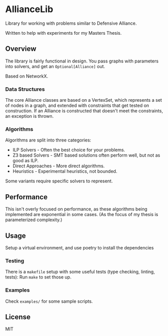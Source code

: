 # AllianceLib

Library for working with problems similar to Defensive Alliance.

Written to help with experiments for my Masters Thesis.

## Overview

The library is fairly functional in design.
You pass graphs with parameters into solvers, and get an `Optional[Alliance]`
out.

Based on NetworkX.

### Data Structures

The core Alliance classes are based on a VertexSet, which represents a set of
nodes in a graph, and extended with constraints that get tested on construction.
If an Alliance is constructed that doesn't meet the constraints, an exception is
thrown.

### Algorithms

Algorithms are split into three categories:

* ILP Solvers - Often the best choice for your problems.
* Z3 based Solvers - SMT based solutions often perform well, but not as good as
  ILP.
* Direct Approaches - More direct algorithms.
* Heuristics - Experimental heuristics, not bounded.

Some variants require specific solvers to represent.

## Performance

This isn't overly focused on performance, as these algorithms being implemented
are exponential in some cases.
(As the focus of my thesis is parameterized complexity.)

## Usage

Setup a virtual environment, and use poetry to install the dependencies

### Testing

There is a `makefile` setup with some useful tests (type checking, linting,
tests):
Run `make` to set those up.

### Examples

Check `examples/` for some sample scripts.

## License

MIT
